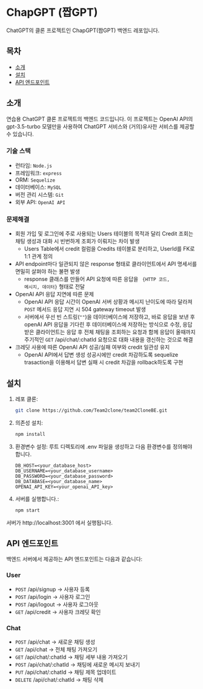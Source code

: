 # ChapGPT (짭GPT)

ChatGPT의 클론 프로젝트인 ChapGPT(짭GPT) 백엔드 레포입니다.

## 목차

- [소개](#소개)
- [설치](#설치)
- [API 엔드포인트](#api-엔드포인트)

## 소개

연습용 ChatGPT 클론 프로젝트의 백엔드 코드입니다. 이 프로젝트는 OpenAI API의 gpt-3.5-turbo 모델만을 사용하여 ChatGPT 서비스와 (거의)유사한 서비스를 제공할 수 있습니다.

### 기술 스택
- 런타임: <code>Node.js</code>
- 프레임워크: <code>express</code>
- ORM: <code>Sequelize</code>
- 데이터베이스: <code>MySQL</code>
- 버전 관리 시스템: <code>Git</code>
- 외부 API: <code>OpenAI API</code>

### 문제해결
- 회원 가입 및 로그인에 주로 사용되는 Users 테이블의 목적과 달리 Credit 조회는 채팅 생성과 대화 시 빈번하게 조회가 이뤄지는 차이 발생 
    - Users Table에서 credit 컬럼을 Credits 테이블로 분리하고, UserId를 FK로 1:1 관계 정의
- API endpoint마다 일관되지 않은 response 형태로 클라이언트에서 API 명세서를 면밀히 살펴야 하는 불편 발생
    - response 클래스를 만들어 API 요청에 따른 응답을 <code> {HTTP 코드, 메시지, 데이터}</code> 형태로 전달 
- OpenAI API 응답 지연에 따른 문제
    - OpenAI API 응답 시간이 OpenAI 서버 상황과 메시지 난이도에 따라 달라져 <code>POST</code> 메서드 응답 지연 시 504 gateway timeout 발생
    - 서버에서 우선 빈 스트링(<code>""</code>)을 데이터베이스에 저장하고, 바로 응답을 보낸 후 openAI API 응답을 기다린 후 데이터베이스에 저장하는 방식으로 수정, 응답 받은 클라이언트는 응답 후 전체 채팅을 조회하는 요청과 함께 응답이 올때까지 주기적인 <code>GET</code> /api/chat/:chatId 요청으로 대화 내용을 갱신하는 것으로 해결
- 크레딧 사용에 따른 OpenAI API 성공/실패 여부와 credit 일관성 유지
    - OpenAI API에서 답변 생성 성공시에만 credit 차감하도록 sequelize trasaction을 이용해서 답변 실패 시 credit 차감을 rollback하도록 구현

## 설치

1. 레포 클론:

   ```bash
   git clone https://github.com/Team2clone/team2CloneBE.git
   ```

2. 의존성 설치:

    ```bash
    npm install
    ```

3. 환경변수 설정: 루트 디렉토리에 .env 파일을 생성하고 다음 환경변수를 정의해야 합니다.

    ```
    DB_HOST=<your_database_host>
    DB_USERNAME=<your_database_username>
    DB_PASSWORD=<your_database_password>
    DB_DATABASE=<your_database_name>
    OPENAI_API_KEY=<your_openai_API_key>
    ```

4. 서버를 실행합니다.:
    ```bash
    npm start
    ```

서버가 http://localhost:3001 에서 실행됩니다.

## API 엔드포인트

백엔드 서버에서 제공하는 API 엔드포인트는 다음과 같습니다:

### User
- <code>POST</code> /api/signup → 사용자 등록
- <code>POST</code> /api/login → 사용자 로그인
- <code>POST</code> /api/logout → 사용자 로그아웃
- <code>GET</code> /api/credit → 사용자 크레딧 확인

### Chat
- <code>POST</code> /api/chat → 새로운 채팅 생성
- <code>GET</code> /api/chat → 전체 채팅 가져오기
- <code>GET</code> /api/chat/:chatId → 채팅 세부 내용 가져오기
- <code>POST</code> /api/chat/:chatId → 채팅에 새로운 메시지 보내기
- <code>PUT</code> /api/chat/:chatId → 채팅 제목 업데이트
- <code>DELETE</code> /api/chat/:chatId → 채팅 삭제